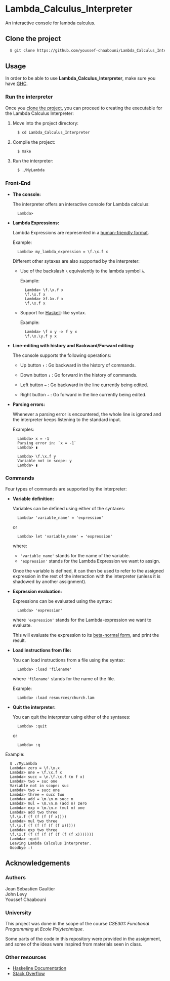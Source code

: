 # Lambda_Calculus_Interpreter
An interactive console for lambda calculus.

## <div id="clone">Clone the project</div>

```bash
  $ git clone https://github.com/youssef-chaabouni/Lambda_Calculus_Interpreter
```

## Usage

In order to be able to use <b>Lambda_Calculus_Interpreter</b>, make sure you have <a href="https://www.haskell.org/ghc/">GHC</a>.

### Run the interpreter
Once you <a href="#clone">clone the project</a>, you can proceed to creating the executable for the Lambda Calculus Interpreter:

<ol>
  <li>
Move into the project directory:

```bash
  $ cd Lambda_Calculus_Interpreter
```
  </li>
  <li>
Compile the project:

```bash
  $ make
```
  </li>
  <li>
Run the interpreter:

```bash
  $ ./MyLambda
```
  </li>
</ol>

### Front-End
<ul>
  <li>
  <b>The console:</b><br>

The interpreter offers an interactive console for Lambda calculus:

```
  Lambda>
```
  </li>

  <li>
  <b>Lambda Expressions:</b><br>

Lambda Expressions are represented in a <a href="https://en.wikipedia.org/wiki/Lambda_calculus">human-friendly format</a>.

Example:

```
  Lambda> my_lambda_expression = \f.\x.f x
```

Different other sytaxes are also supported by the interpreter:
<ul>
  <li>

  Use of the backslash `\` equivalently to the lambda symbol `λ`.

  Example:

```
  Lambda> \f.\x.f x
  \f.\x.f x
  Lambda> λf.λx.f x
  \f.\x.f x
```
  </li>
  <li>
  Support for <a href="https://en.wikipedia.org/wiki/Lambda_calculus">Haskell</a>-like syntax.

  Example:

```
  Lambda> \f x y -> f y x
  \f.\x.\y.f y x
```
  </li>
</ul>
  </li>
  <li>
  <b>Line-editing with history and Backward/Forward editing:</b>

The console supports the following operations:
<ul>
<li>

Up button `↑` : Go backward in the history of commands.</li>
<li>

Down button `↓` : Go forward in the history of commands.</li>
<li>

Left button `←` : Go backward in the line currently being edited.</li>
<li>

Right button `→` : Go forward in the line currently being edited.</li>
</ul>
  </li>
  <li>
  <b>Parsing errors:</b><br>

  Whenever a parsing error is encountered, the whole line is ignored and the interpreter keeps listening to the standard input.

Examples:

```
  Lambda> x = -1
  Parsing error in: `x = -1`
  Lambda> ▮
```

```
  Lambda> \f.\x.f y
  Variable not in scope: y
  Lambda> ▮
```
  </li>
</ul>

### Commands

Four types of commands are supported by the interpreter:

<ul>
  <li>
  <b>Variable definition:</b><br>
  
  Variables can be defined using either of the syntaxes:

```
  Lambda> 'variable_name' = 'expression'
```
or

```
  Lambda> let 'variable_name' = 'expression'
```
  where:
  - `'variable_name'` stands for the name of the variable.
  - `'expression'` stands for the Lambda Expression we want to assign.
  
  Once the variable is defined, it can then be used to refer to the assigned expression in the rest of the interaction with the interpreter (unless it is shadowed by another assignment).
  </li>
  <li>
  <b>Expression evaluation:</b><br>

  Expressions can be evaluated using the syntax:

```
  Lambda> 'expression'
```
  where `'expression'` stands for the Lambda-expression we want to evaluate.
  
  This will evaluate the expression to its <a href="https://en.wikipedia.org/wiki/Beta_normal_form">beta-normal form</a>, and print the result.
  </li>
  <li>
  <b>Load instructions from file:</b><br>

  You can load instructions from a file using the syntax:

```
  Lambda> :load 'filename'
```
  where `'filename'` stands for the name of the file.

  Example:

```
  Lambda> :load resources/church.lam
```
  </li>
  <li>
  <b>Quit the interpreter:</b><br>

  You can quit the interpreter using either of the syntaxes:

```
  Lambda> :quit
```
or

```
  Lambda> :q
```
  </li>
</ul>

Example:

```
  $ ./MyLambda
  Lambda> zero = \f.\x.x
  Lambda> one = \f.\x.f x
  Lambda> succ = \n.\f.\x.f (n f x)
  Lambda> two = suc one
  Variable not in scope: suc
  Lambda> two = succ one
  Lambda> three = succ two
  Lambda> add = \m.\n.m succ n
  Lambda> mul = \m.\n.m (add n) zero
  Lambda> exp = \m.\n.n (mul m) one
  Lambda> add two three
  \f.\x.f (f (f (f (f x))))
  Lambda> mul two three
  \f.\x.f (f (f (f (f (f x)))))
  Lambda> exp two three
  \f.\x.f (f (f (f (f (f (f (f x)))))))
  Lambda> :quit
  Leaving Lambda Calculus Interpreter.
  Goodbye :)
```

## Acknowledgements

### Authors
Jean Sébastien Gaultier<br>
John Levy<br>
Youssef Chaabouni<br>

### University
This project was done in the scope of the course <i>CSE301: Functional Programming</i> at <i>Ecole Polytechnique</i>.

Some parts of the code in this repository were provided in the assignment, and some of the ideas were inspired from materials seen in class.

### Other resources
- <a href="https://hackage.haskell.org/package/haskeline-0.8.2/docs/System-Console-Haskeline-IO.html">Haskeline Documentation</a>
- <a href="https://stackoverflow.com/a/23070727">Stack Overflow</a>
